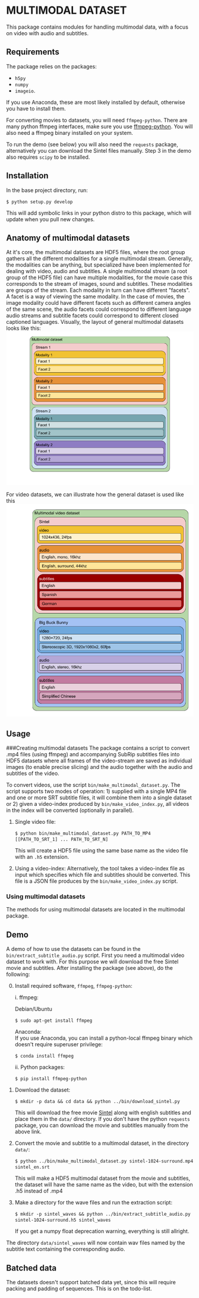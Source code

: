 # MULTIMODAL DATASET

This package contains modules for handling multimodal data, with a focus on video with audio and subtitles.

## Requirements
The package relies on the packages:
 - `h5py`
 - `numpy`
 - `imageio`.

If you use Anaconda, these are most likely installed by default, otherwise you have to install them.

For converting movies to datasets, you will need `ffmpeg-python`. There are many python ffmpeg interfaces, make sure you use [ffmpeg-python](https://github.com/kkroening/ffmpeg-python). 
You will also need a ffmpeg binary installed on your system.

To run the demo (see below) you will also need the `requests` package, 
alternatively you can download the Sintel files manually. 
Step 3 in the demo also requires `scipy` to be installed.

## Installation
In the base project directory, run:
```text
$ python setup.py develop
```

This will add symbolic links in your python distro to this package, which will update 
when you pull new changes.

## Anatomy of multimodal datasets
At it's core, the multimodal datasets are HDF5 files, where the root group gathers all the different modalities for a 
single multimodal stream. 
Generally, the modalities can be anything, but specialized have been implemented for dealing with video, audio and 
subtitles.
A single multimodal stream (a root group of the HDF5 file) can have multiple modalities, for the movie case this
corresponds to the stream of images, sound and subtitles. These modalities are groups of the stream. Each modality in 
turn can have different "facets". A facet is a way of viewing the same modality. In the case of movies, the image 
modality could have different facets such as different camera angles of the same scene, the audio facets could 
correspond to different language audio streams and subtitle facets could correspond to different closed captioned 
languages.
Visually, the layout of general multimodal datasets looks like this:
![alt text](doc/images/multimodal_general.png "Illustration of general multimodal dataset organization")

For video datasets, we can illustrate how the general dataset is used like this
![alt text](doc/images/multimodal_video.png "Illustration of multimodal video dataset organization")

 

## Usage

###Creating multimodal datasets
The package contains a script to convert .mp4 files (using ffmpeg) and accompanying SubRip subtitles files into HDF5 
datasets where all frames of the video-stream are saved as individual images (to enable precise slicing) and the audio 
together with the audio and subtitles of the video.   

To convert videos, use the script `bin/make_multimodal_dataset.py`. The script supports two modes of operation: 1) supplied with a single MP4 file and one or more SRT subtitle files, it will combine them into a single dataset or 2) 
given a video-index produced by `bin/make_video_index.py`, all videos in the index will be converted (optionally in parallel). 

1. Single video file:
    ```text   
    $ python bin/make_multimodal_dataset.py PATH_TO_MP4 [[PATH_TO_SRT_1] ... PATH_TO_SRT_N]
    ```
    This will create a HDF5 file using the same base name as the video file with an `.h5` extension.

2. Using a video-index:
    Alternatively, the tool takes a video-index file as input which specifies which file and subtitles should be converted. 
    This file is a JSON file produces by the `bin/make_video_index.py` script.
     

### Using multimodal datasets
The methods for using multimodal datasets are located in the multimodal package. 

## Demo
A demo of how to use the datasets can be found in the `bin/extract_subtitle_audio.py` script. First you need a 
multimodal video dataset to work with. For this purpose we will download the free Sintel movie and subtitles. After 
installing the package (see above), do the following:

0. Install required software, `ffmpeg`, `ffmpeg-python`:
   
   i. ffmpeg:
      
      Debian/Ubuntu 
      ```text   
      $ sudo apt-get install ffmpeg
      ```
      
      Anaconda:      
      If you use Anaconda, you can install a python-local ffmpeg binary which doesn't require superuser privilege:
      ```text   
      $ conda install ffmpeg
      ```
            
   ii. Python packages: 
      ```text   
      $ pip install ffmpeg-python
      ```
      
1. Download the dataset:
   ```text
   $ mkdir -p data && cd data && python ../bin/download_sintel.py
   ```
   This will download the free movie [Sintel](https://durian.blender.org/) along with english subtitles and place them in the `data/` directory.
   If you don't have the python `requests` package, you can download the movie and subtitles manually from the above link.

2. Convert the movie and subtitle to a multimodal dataset, in the directory `data/`:
   ```text
   $ python ../bin/make_multimodal_dataset.py sintel-1024-surround.mp4 sintel_en.srt
   ```
   This will make a HDF5 multimodal dataset from the movie and subtitles, the dataset will have the same name as the video, but with the extension .h5 instead of .mp4

3. Make a directory for the wave files and run the extraction script:
   ```text
   $ mkdir -p sintel_waves && python ../bin/extract_subtitle_audio.py sintel-1024-surround.h5 sintel_waves
   ```
   If you get a numpy float deprecation warning, everything is still allright.

The directory `data/sintel_waves` will now contain wav files named by the subtitle text containing the corresponding audio.

## Batched data
The datasets doesn't support batched data yet, since this will 
require packing and padding of sequences. This is on the todo-list.